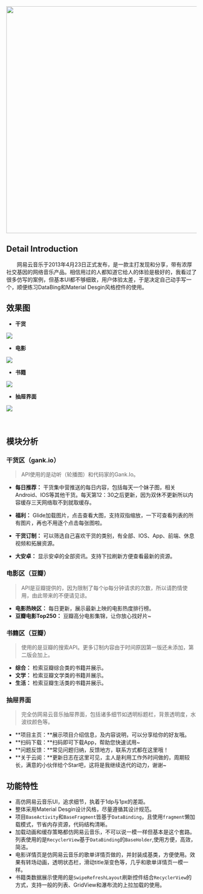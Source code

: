 <div align=center><img width="600" height=“200” src="https://github.com/youlookwhat/CloudReader/blob/master/file/title.png""/></div>

## Detail Introduction
　　网易云音乐于2013年4月23日正式发布，是一款主打发现和分享，带有浓厚社交基因的网络音乐产品。相信用过的人都知道它给人的体验是极好的，我看过了很多仿写的案例，但基本UI都不够细致，用户体验太差，于是决定自己动手写一个，顺便练习DataBing和Material Desgin风格控件的使用。
　　
## 效果图
- **干货**

<img src="https://github.com/youlookwhat/CloudReader/blob/master/file/pic_gank.png"></img>

<!--<img width="160" height=“274” src="https://github.com/youlookwhat/CloudReader/blob/master/file/page_gank_00.png"></img>
<img width="160" height=“274” src="https://github.com/youlookwhat/CloudReader/blob/master/file/page_gank_01.png"></img>
<img width="160" height=“274” src="https://github.com/youlookwhat/CloudReader/blob/master/file/page_gank_02.png"></img>
<img width="160" height=“274” src="https://github.com/youlookwhat/CloudReader/blob/master/file/page_gank_03.png"></img>
<img width="160" height=“274” src="https://github.com/youlookwhat/CloudReader/blob/master/file/page_gank_04.png"></img>-->

- **电影**

<img src="https://github.com/youlookwhat/CloudReader/blob/master/file/pic_movie.png"></img>

<!--<img width="160" height=“274” src="https://github.com/youlookwhat/CloudReader/blob/master/file/page_movie_01.png"></img>
<img width="160" height=“274” src="https://github.com/youlookwhat/CloudReader/blob/master/file/page_movie_02.png"></img>
<img width="160" height=“274” src="https://github.com/youlookwhat/CloudReader/blob/master/file/page_movie_03.png"></img>-->

- **书籍**

<img src="https://github.com/youlookwhat/CloudReader/blob/master/file/pic_book.png"></img>

<!--<img width="160" height=“274” src="https://github.com/youlookwhat/CloudReader/blob/master/file/page_book_01.png"></img>
<img width="160" height=“274” src="https://github.com/youlookwhat/CloudReader/blob/master/file/page_book_02.png"></img>
<img width="160" height=“274” src="https://github.com/youlookwhat/CloudReader/blob/master/file/page_book_03.png"></img>-->

- **抽屉界面**

<img src="https://github.com/youlookwhat/CloudReader/blob/master/file/pic_menu.png"></img>

<!--<img width="160" height=“274” src="https://github.com/youlookwhat/CloudReader/blob/master/file/page_menu_01.png"></img>
<img width="160" height=“274” src="https://github.com/youlookwhat/CloudReader/blob/master/file/page_menu_02.png"></img>
<img width="160" height=“274” src="https://github.com/youlookwhat/CloudReader/blob/master/file/page_menu_03.png"></img>-->
　　
　　
## 模块分析
### 干货区（gank.io）
> API使用的是动听（轮播图）和代码家的Gank.Io。

- **每日推荐：** 干货集中营推送的每日内容，包括每天一个妹子图，相关Android、IOS等其他干货。每天第12：30之后更新，因为双休不更新所以内容缓存三天网络取不到就取缓存。

- **福利：** Glide加载图片，点击查看大图，支持双指缩放，一下可查看列表的所有图片，再也不用逐个点击每张图啦。

- **干货订制：** 可以筛选自己喜欢干货的类别，有全部、IOS、App、前端、休息视频和拓展资源。

- **大安卓：** 显示安卓的全部资讯。支持下拉刷新方便查看最新的资源。


### 电影区（豆瓣）
> API是豆瓣提供的，因为限制了每个ip每分钟请求的次数，所以请酌情使用，由此带来的不便请见谅。

 - **电影热映区：** 每日更新，展示最新上映的电影热度排行榜。
 - **豆瓣电影Top250：** 豆瓣高分电影集锦，让你放心找好片~

### 书籍区（豆瓣）
> 使用的是豆瓣的搜索API。更多订制内容由于时间原因第一版还未添加，第二版会加上。

 - **综合：** 检索豆瓣综合类的书籍并展示。
 - **文学：** 检索豆瓣文学类的书籍并展示。
 - **生活：** 检索豆瓣生活类的书籍并展示。

### 抽屉界面
> 完全仿网易云音乐抽屉界面，包括诸多细节如透明标题栏，背景透明度，水波纹颜色等。

 - **项目主页：**展示项目介绍信息，及内容说明，可以分享给你的好友哦。
 - **扫码下载：**扫码即可下载App，帮助您快速试用~
 - **问题反馈：**常见问题归纳，反馈地方，联系方式都在这里哦！
 - **关于云阅：**更新日志在这里可见，主人是利用工作外时间做的，周期较长，满意的小伙伴给个Star吧，这将是我继续迭代的动力，谢谢~


## 功能特性
 - 高仿网易云音乐UI，追求细节，执着于1dp与1px的差距。
 - 整体采用Material Desgin设计风格，尽量遵循其设计规范。
 - 项目``BaseActivity``和``BaseFragment``皆基于``DataBinding``，且使用``fragment``懒加载模式，节省内存资源，代码结构清晰。
 - 加载动画和缓存策略都仿网易云音乐，不可以说一模一样但基本是这个套路。列表使用的是``RecyclerView``基于``DataBinding``的``BaseHolder``,使用方便，高效，简洁。
 - 电影详情页是仿网易云音乐的歌单详情页做的，并封装成基类，方便使用。效果有转场动画，透明状态栏，滑动title渐变色等，几乎和歌单详情页一模一样。
 - 书籍类数据展示使用的是``SwipeRefreshLayout``刷新控件结合``RecyclerView``的方式，支持一般的列表、GridView和瀑布流的上拉加载的使用。